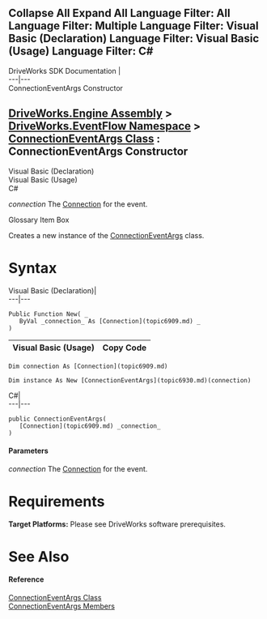 Collapse All Expand All Language Filter: All  Language Filter: Multiple  Language Filter: Visual Basic (Declaration) Language Filter: Visual Basic (Usage) Language Filter: C#  
---  
DriveWorks SDK Documentation  |   
---|---  
ConnectionEventArgs Constructor   
  
[DriveWorks.Engine Assembly](topic2156.md) > [DriveWorks.EventFlow Namespace](topic6871.md) > [ConnectionEventArgs Class](topic6930.md) : ConnectionEventArgs Constructor  
---  
  
Visual Basic (Declaration)    
Visual Basic (Usage)    
C# 

_connection_
    The [Connection](topic6909.md) for the event.

Glossary Item Box

Creates a new instance of the [ConnectionEventArgs](topic6930.md) class. 

# Syntax

Visual Basic (Declaration)|   
---|---  
      
    
    Public Function New( _
       ByVal _connection_ As [Connection](topic6909.md) _
    )  
  
Visual Basic (Usage)| Copy Code  
---|---  
      
    
    Dim connection As [Connection](topic6909.md)
     
    Dim instance As New [ConnectionEventArgs](topic6930.md)(connection)  
  
C#|   
---|---  
      
    
    public ConnectionEventArgs( 
       [Connection](topic6909.md) _connection_
    )  
  
#### Parameters

 _connection_
    The [Connection](topic6909.md) for the event.

# Requirements

**Target Platforms:** Please see DriveWorks software prerequisites.

# See Also

#### Reference

[ConnectionEventArgs Class](topic6930.md)   
[ConnectionEventArgs Members](topic6931.md)


